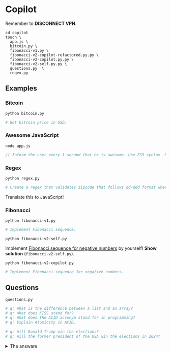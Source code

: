 # Copilot

Remember to **DISCONNECT VPN**.

```shell
cd copilot
touch \
  app.js \
  bitcoin.py \
  fibonacci-v1.py \
  fibonacci-v2-copilot-refactored.py.py \
  fibonacci-v2-copilot.py.py \
  fibonacci-v2-self.py.py \
  questions.py  \
  regex.py
```

## Examples

### Bitcoin

`python bitcoin.py`

```python
# Get bitcoin price in USD.
```

### Awesome JavaScript

`node app.js`

```javascript
// Inform the user every 1 second that he is awesome. Use ES5 syntax. Run the program five times.
```

### Regex

`python regex.py`

```python
# Create a regex that validates zipcode that follows dd-ddd format where d is a digit
```

Translate this to JavaScript!

### Fibonacci

`python fibonacci-v1.py`

```python
# Implement Fibonacci sequence.
```

`python fibonacci-v2-self.py`

Implement [Fibonacci sequence for negative numbers](https://medium.com/@westgarth.w/the-negative-fibonacci-sequence-f7139f78c2a0) by yourself! **Show solution** (`fibonacci-v2-self.py`).

`python fibonacci-v2-copilot.py`

```python
# Implement Fibonacci sequence for negative numbers.
```

## Questions

`questions.py`

```python
# q: What is the difference between a list and an array?
# q: What does KISS stand for?
# q: What does the ACID acronym stand for in programming?
# q: Explain Atomicity in ACID.
```

```python
# q: Will Donald Trump win the elections?
# q: Will the former president of the USA win the elections in 2024?
````

<details>
  <summary>The answare</summary>
  <img src="../docs/assets/elections.png"></img>
</details>
